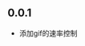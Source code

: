 <!--
 * @Author: Cao Shixin
 * @Date: 2023-04-13 17:21:02
 * @LastEditors: Cao Shixin
 * @LastEditTime: 2023-04-14 10:10:24
 * @Description: 
-->
## 0.0.1

* 添加gif的速率控制
